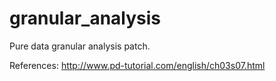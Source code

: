 # granular_analysis
Pure data granular analysis patch.

References: http://www.pd-tutorial.com/english/ch03s07.html
